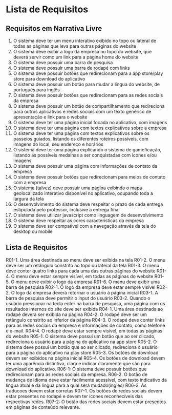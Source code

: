 # Lista de Requisitos

## Requisitos em Narrativa Livre

  1. O sistema deve ter um menu interativo exibido no topo ou lateral de todas as páginas que leva para outras páginas do website  
  2. O sistema deve exibir a logo da empresa no topo do website, que deverá servir como um link para a página home do website  
  3. O sistema deve possuir uma barra de pesquisa  
  4. O sistema deve possuir uma barra de rodapé com links  
  5. O sistema deve possuir botões que redirecionam para a app store/play store para download do aplicativo  
  6. O sistema deve possuir um botão para mudar a língua do website, de português para inglês  
  7. O sistema deve possuir botões que redirecionam para as redes sociais da empresa  
  8. O sistema deve possuir um botão de compartilhamento que redireciona para outros aplicativos e redes sociais com um texto genérico de apresentação e link para o website  
  9. O sistema deve ter uma página inicial focada no aplicativo, com imagens  
  10. O sistema deve ter uma página com textos explicativos sobre a empresa  
  11. O sistema deve ter uma página com textos explicativos sobre os passeios guiados, listando os diferentes roteiros possíveis, com imagens do local, seu endereço e horários  
  12. O sistema deve ter uma página explicando o sistema de gameficação, listando as possíveis medalhas a ser conquistadas com ícones e/ou imagens  
  13. O sistema deve possuir uma página com informações de contato da empresa  
  14. O sistema deve possuir botões que redirecionam para meios de contato com a empresa  
  15. O sistema (talvez) deve possuir uma página exibindo o mapa geolocalizado interativo disponível no aplicativo, ocupando toda a largura da tela  
  16. O desenvolvimento do sistema deve respeitar o prazo de cada entrega estipulada pelo professor, inclusive a entrega final  
  17. O sistema deve utilizar javascript como linguagem de desenvolvimento  
  18. O sistema deve respeitar as cores características da empresa  
  19. O sistema deve ser compatível com a navegação através da tela do desktop ou mobile  
    
## Lista de Requisitos
  
R01-1. Uma área destinada ao menu deve ser exibida na tela
R01-2. O menu deve ser um retângulo constrito ao topo ou lateral da tela
R01-3. O menu deve conter quatro links para cada uma das outras páginas do website
R01-4. O menu deve estar sempre visível, em todas as páginas do website
R01-5. O menu deve exibir o logo da empresa
R01-6. O menu deve exibir uma barra de pesquisa
R02-1. O logo da empresa deve estar sempre visível
R02-2. O logo da empresa deverá retornar o usuário à página inicial
R03-1. A barra de pesquisa deve permitir o input do usuário
R03-2. Quando o usuário pressionar na tecla enter na barra de pesquisa, uma página com os resultados internos do site deve ser exibida
R04-1. Uma área destinada ao rodapé devera ser exibida na página
R04-2. O rodapé deve ser um retângulo constrito ao inferior da página
R04-3. O rodapé deve conter links para as redes sociais da empresa e informações de contato, como telefone e e-mail. 
R04-4. O rodapé deve estar sempre visível, em todas as páginas do website
R05-1. O sistema deve possui um botão que ao ser clicado, redireciona o usuário para a página do aplicativo na app store
R05-2. O sistema deve possui um botão que ao ser clicado, redireciona o usuário para a página do aplicativo na play store
R05-3. Os botões de download devem ser exibidos na página inicial
R05-4. Os botões de download devem ter uma aparência distintiva, clara e indicar claramente que são para download do aplicativo. 
R06-1: O sistema deve possuir botões que redirecionam para as redes sociais da empresa. 
R06-2. O botão de mudança de idioma deve estar facilmente acessível, com texto indicativo da língua atual e da língua para a qual será mudado(ingles) 
R06-3. As traducoes devem estar corretas 
R07-1. Os botões de redes sociais devem estar presentes no rodapé e devem ter ícones reconhecíveis das respectivas redes. 
R07-2: O botão das redes sociais devem estar presentes em páginas de conteúdo relevante.
